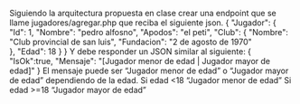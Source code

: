 Siguiendo la arquitectura propuesta en clase crear una endpoint que se llame jugadores/agregar.php  que reciba el siguiente json. 
{
  "Jugador": {
    "Id": 1,
    "Nombre": "pedro alfosno",
    "Apodos": "el peti",
    "Club": {
      "Nombre": "Club provincial de san luis",
      "Fundacion": "2 de agosto de 1970"      
    },
    "Edad": 18
  }
}
Y debe responder un JSON similar al siguiente:
{
 "IsOk":true,
 "Mensaje": "[Jugador menor de edad | Jugador mayor de edad]" 
}
El mensaje puede ser “Jugador menor de edad” o “Jugador mayor de edad” dependiendo de la edad.
Si edad <18 “Jugador menor de edad”
Si edad >=18 “Jugador mayor de edad”

